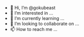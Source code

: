 - 👋 Hi, I’m @gokubeast
- 👀 I’m interested in ...
- 🌱 I’m currently learning ...
- 💞️ I’m looking to collaborate on ...
- 📫 How to reach me ...

<!---
gokubeast/gokubeast is a ✨ special ✨ repository because its `README.md` (this file) appears on your GitHub profile.
You can click the Preview link to take a look at your changes.
--->
